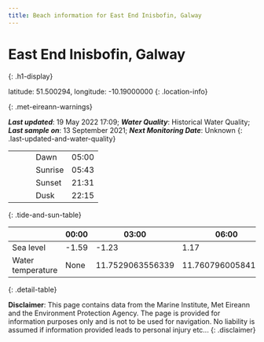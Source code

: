 ```yaml
---
title: Beach information for East End Inisbofin, Galway
---
```

# East End Inisbofin, Galway 
{: .h1-display}

latitude: 51.500294, longitude: -10.19000000
{: .location-info}


{: .met-eireann-warnings}

___Last updated___: 19 May 2022 17:09; ___Water Quality___: Historical Water Quality;
___Last sample on___: 13 September 2021; ___Next Monitoring Date___: Unknown
{: .last-updated-and-water-quality}

|   |   |   |   |   |
|---|---|---|---|---|
|   |   |   | Dawn  | 05:00 |
|   |   |   | Sunrise  | 05:43 |
|   |   |   | Sunset  | 21:31 |
|   |   |   | Dusk  | 22:15 |
{: .tide-and-sun-table}

<div></div>

| | 00:00 | 03:00 | 06:00 | 09:00 | 12:00 | 15:00 | 18:00 | 21:00 |
|---|---|---|---|---|---|---|---|---|
| Sea level | -1.59 | -1.23 | 1.17 | 1.04| -1.2 | -1.12 | 1.22 | 1.4 |
| Water temperature | None | 11.7529063556339 | 11.760796005841694 | 12.096768166689973 | 12.148575517918468 | 11.815020415215598 | 11.716742433034176 | 12.160496772582434 |
{: .detail-table}

__Disclaimer__: This page contains data from the Marine Institute,
Met Eireann and the Environment Protection Agency. The page is provided for
information purposes only and is not to be used for navigation. No liability
is assumed if information provided leads to personal injury etc...
{: .disclaimer}